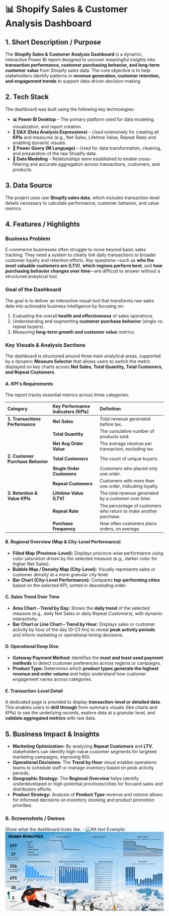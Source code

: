 
# 📊 Shopify Sales & Customer Analysis Dashboard

## 1. Short Description / Purpose

The **Shopify Sales & Customer Analysis Dashboard** is a dynamic, interactive Power BI report designed to uncover meaningful insights into **transaction performance, customer purchasing behavior, and long-term customer value** from Shopify sales data. The core objective is to help stakeholders identify patterns in **revenue generation, customer retention, and engagement trends** to support data-driven decision-making.


## 2. Tech Stack

The dashboard was built using the following key technologies:

* **📊 Power BI Desktop** – The primary platform used for data modeling, visualization, and report creation.
* **🧠 DAX (Data Analysis Expressions)** – Used extensively for creating all **KPIs** and measures (e.g., Net Sales, Lifetime Value, Repeat Rate) and enabling dynamic visuals.
* **📂 Power Query (M Language)** – Used for data transformation, cleaning, and preparation of the raw Shopify data.
* **📝 Data Modeling** – Relationships were established to enable cross-filtering and accurate aggregation across transactions, customers, and products.


## 3. Data Source

The project uses raw **Shopify sales data**, which includes transaction-level details necessary to calculate performance, customer behavior, and value metrics.


## 4. Features / Highlights

### Business Problem
E-commerce businesses often struggle to move beyond basic sales tracking. They need a system to clearly link daily transactions to broader customer loyalty and retention efforts. Key questions—such as **who the most valuable customers are (LTV)**, **which regions perform best**, and **how purchasing behavior changes over time**—are difficult to answer without a structured analytical tool.

### Goal of the Dashboard
The goal is to deliver an interactive visual tool that transforms raw sales data into actionable business intelligence by focusing on:
1.  Evaluating the overall **health and effectiveness** of sales operations.
2.  Understanding and segmenting **customer purchase behavior** (single vs. repeat buyers).
3.  Measuring **long-term growth and customer value** metrics.

### Key Visuals & Analysis Sections

The dashboard is structured around three main analytical areas, supported by a dynamic **Measure Selector** that allows users to switch the metric displayed on key charts across **Net Sales, Total Quantity, Total Customers, and Repeat Customers**.

#### A. KPI's Requirements

The report tracks essential metrics across three categories:

| Category | Key Performance Indicators (KPIs) | Definition |
| :--- | :--- | :--- |
| **1. Transactions Performance** | **Net Sales** | Total revenue generated before tax. |
| | **Total Quantity** | The cumulative number of products sold. |
| | **Net Avg Order Value** | The average revenue per transaction, excluding tax. |
| **2. Customer Purchase Behavior** | **Total Customers** | The count of unique buyers. |
| | **Single Order Customers** | Customers who placed only one order. |
| | **Repeat Customers** | Customers with more than one order, indicating loyalty. |
| **3. Retention & Value KPIs** | **Lifetime Value (LTV)** | The total revenue generated by a customer over time. |
| | **Repeat Rate** | The percentage of customers who return to make another purchase. |
| | **Purchase Frequency** | How often customers place orders, on average. |

#### B. Regional Overview (Map & City-Level Performance)

* **Filled Map (Province-Level):** Displays province-wise performance using color saturation driven by the selected measure (e.g., darker color for higher Net Sales).
* **Bubble Map / Density Map (City-Level):** Visually represents sales or customer density at a more granular city level.
* **Bar Chart (City-Level Performance):** Compares **top-performing cities** based on the selected KPI, sorted in descending order.

#### C. Sales Trend Over Time

* **Area Chart – Trend by Day:** Shows the **daily trend** of the selected measure (e.g., daily Net Sales or daily Repeat Customers), with dynamic interactivity.
* **Bar Chart or Line Chart – Trend by Hour:** Displays sales or customer activity by hour of the day (0–23 hrs) to reveal **peak activity periods** and inform marketing or operational timing decisions.

#### D. Operational Deep Dive

* **Gateway Payment Method:** Identifies the **most and least used payment methods** to detect customer preferences across regions or campaigns.
* **Product Type:** Determines which **product types generate the highest revenue and order volume** and helps understand how customer engagement varies across categories.

#### E. Transaction-Level Detail

A dedicated page is provided to display **transaction-level or detailed data**. This enables users to **drill through** from summary visuals (like charts and KPIs) to see the underlying records, explore data at a granular level, and **validate aggregated metrics** with raw data.


## 5. Business Impact & Insights

* **Marketing Optimization:** By analyzing **Repeat Customers** and **LTV**, stakeholders can identify high-value customer segments for targeted marketing campaigns, improving ROI.
* **Operational Decisions:** The **Trend by Hour** visual enables operations teams to schedule staff or manage inventory based on peak activity periods.
* **Geographic Strategy:** The **Regional Overview** helps identify underdeveloped or high-potential provinces/cities for focused sales and distribution efforts.
* **Product Strategy:** Analysis of **Product Type** revenue and volume allows for informed decisions on inventory stocking and product promotion priorities.

### 6.	Screenshots / Demos
Show what the dashboard looks like. - ![Alt text](https://github.com/username/repo/assets/image.png)
Example: ![Dashboard Preview](https://github.com/the-mansi-goel/Ski-dashboard/blob/main/Snapshot%20of%20the%20Dahbaord.png)
